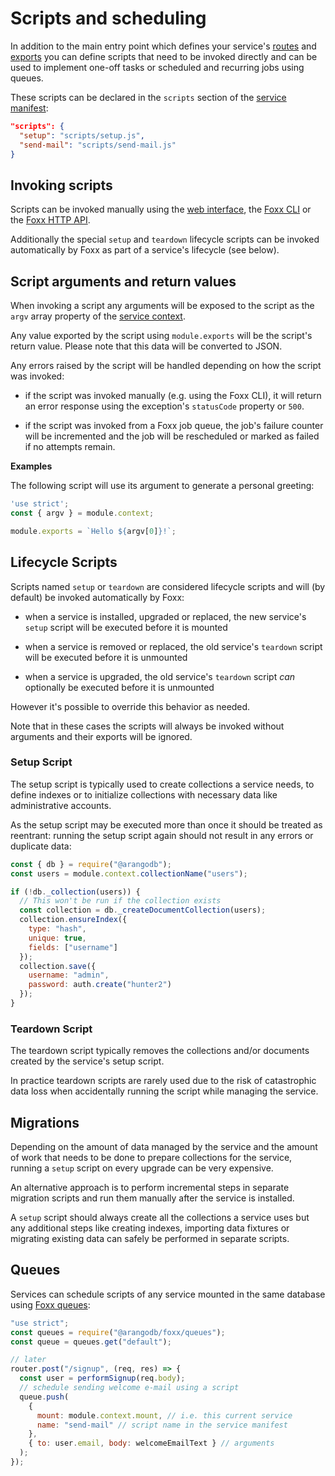 Scripts and scheduling
======================

In addition to the main entry point which defines your service's [routes](Routing.md) and [exports](Dependencies.md) you can define scripts that need to be invoked directly and can be used to implement one-off tasks or scheduled and recurring jobs using queues.

These scripts can be declared in the `scripts` section of the [service manifest](Manifest.md):

```json
"scripts": {
  "setup": "scripts/setup.js",
  "send-mail": "scripts/send-mail.js"
}
```

Invoking scripts
----------------

Scripts can be invoked manually using the [web interface](), the [Foxx CLI]() or the [Foxx HTTP API]().

Additionally the special `setup` and `teardown` lifecycle scripts can be invoked automatically by Foxx as part of a service's lifecycle (see below).

Script arguments and return values
----------------------------------

When invoking a script any arguments will be exposed to the script as the `argv` array property of the [service context](../Reference/Context.md).

Any value exported by the script using `module.exports` will be the script's return value. Please note that this data will be converted to JSON.

Any errors raised by the script will be handled depending on how the script was invoked:

* if the script was invoked manually (e.g. using the Foxx CLI), it will return an error response using the exception's `statusCode` property or `500`.

* if the script was invoked from a Foxx job queue, the job's failure counter will be incremented and the job will be rescheduled or marked as failed if no attempts remain.

**Examples**

The following script will use its argument to generate a personal greeting:

```js
'use strict';
const { argv } = module.context;

module.exports = `Hello ${argv[0]}!`;
```

Lifecycle Scripts
-----------------

Scripts named `setup` or `teardown` are considered lifecycle scripts and will (by default) be invoked automatically by Foxx:

* when a service is installed, upgraded or replaced, the new service's `setup` script will be executed before it is mounted

* when a service is removed or replaced, the old service's `teardown` script will be executed before it is unmounted

* when a service is upgraded, the old service's `teardown` script *can* optionally be executed before it is unmounted

However it's possible to override this behavior as needed.

Note that in these cases the scripts will always be invoked without arguments and their exports will be ignored.

### Setup Script

The setup script is typically used to create collections a service needs, to define indexes or to initialize collections with necessary data like administrative accounts.

As the setup script may be executed more than once it should be treated as reentrant: running the setup script again should not result in any errors or duplicate data:

```js
const { db } = require("@arangodb");
const users = module.context.collectionName("users");

if (!db._collection(users)) {
  // This won't be run if the collection exists
  const collection = db._createDocumentCollection(users);
  collection.ensureIndex({
    type: "hash",
    unique: true,
    fields: ["username"]
  });
  collection.save({
    username: "admin",
    password: auth.create("hunter2")
  });
}
```

### Teardown Script

The teardown script typically removes the collections and/or documents created by the service's setup script.

In practice teardown scripts are rarely used due to the risk of catastrophic data loss when accidentally running the script while managing the service.

Migrations
----------

Depending on the amount of data managed by the service and the amount of work that needs to be done to prepare collections for the service, running a `setup` script on every upgrade can be very expensive.

An alternative approach is to perform incremental steps in separate migration scripts and run them manually after the service is installed.

A `setup` script should always create all the collections a service uses but any additional steps like creating indexes, importing data fixtures or migrating existing data can safely be performed in separate scripts.

Queues
------

Services can schedule scripts of any service mounted in the same database using [Foxx queues](../Reference/Modules/Queues.md):

```js
"use strict";
const queues = require("@arangodb/foxx/queues");
const queue = queues.get("default");

// later
router.post("/signup", (req, res) => {
  const user = performSignup(req.body);
  // schedule sending welcome e-mail using a script
  queue.push(
    {
      mount: module.context.mount, // i.e. this current service
      name: "send-mail" // script name in the service manifest
    },
    { to: user.email, body: welcomeEmailText } // arguments
  );
});
```

